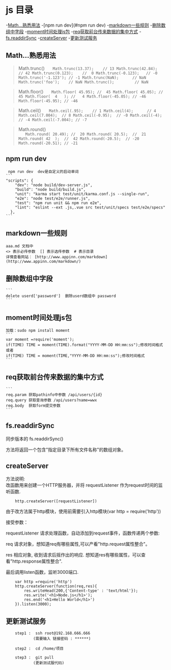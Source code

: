# js 目录 

-[Math...熟悉用法](#Math...熟悉用法)
-[npm run dev](#npm run dev)
-[markdown一些规则](#markdown一些规则)
-[删除数组中字段](#删除数组中字段)
-[moment时间处理js包](#moment时间处理js包)
-[req获取前台传来数据的集中方式](#req获取前台传来数据的集中方式)
-[fs.readdirSync](#fs.readdirSync)
-[createServer](#createServer)
-[更新测试服务](#更新测试服务)

## Math...熟悉用法
> Math.trunc()
    ```   
        Math.trunc(13.37);    // 13
        Math.trunc(42.84);    // 42
        Math.trunc(0.123);    //  0
        Math.trunc(-0.123);   // -0
        Math.trunc('-1.123'); // -1
        Math.trunc(NaN);      // NaN
        Math.trunc('foo');    // NaN
        Math.trunc();         // NaN
    ```

>Math.floor()
    ```   
        Math.floor( 45.95); //  45
        Math.floor( 45.05); //  45
        Math.floor(  4   ); //   4
        Math.floor(-45.05); // -46 
        Math.floor(-45.95); // -46
    ```

>Math.ceil()
    ```   
        Math.ceil(.95);    // 1
        Math.ceil(4);      // 4
        Math.ceil(7.004);  // 8
        Math.ceil(-0.95);  // -0
        Math.ceil(-4);     // -4
        Math.ceil(-7.004); // -7
    ```

>Math.round()   
    ```   
        Math.round( 20.49); //  20
        Math.round( 20.5);  //  21
        Math.round( 42  );  //  42
        Math.round(-20.5);  // -20
        Math.round(-20.51); // -21
    ```

## npm run dev

     npm run dev  dev是自定义的启动单词 
    ```
    "scripts": {
        "dev": "node build/dev-server.js",
        "build": "node build/build.js",
        "unit": "karma start test/unit/karma.conf.js --single-run",
        "e2e": "node test/e2e/runner.js",
        "test": "npm run unit && npm run e2e",
        "lint": "eslint --ext .js,.vue src test/unit/specs test/e2e/specs"
      },
    ```

## markdown一些规则  

    aaa.md 文档中 
    <> 表示必传参数  [] 表示选传参数  # 表示目录  
    详情查看网站： [http://www.appinn.com/markdown](http://www.appinn.com/markdown/)
   

## 删除数组中字段
    
    ```
    delete userd['password']  删除userd数组中 password
    ```
   
## moment时间处理js包
    
    加载：sudo npm install moment
    ```
    var moment =require('moment');
    if(TIME) TIME = moment(TIME).format("YYYY-MM-DD HH:mm:ss");修改时间格式
    或者
    if(TIME) TIME = moment(TIME,"YYYY-MM-DD HH:mm:ss");修改时间格式
    ```

## req获取前台传来数据的集中方式

    ```
    req.param 获取pathinfo中参数 /api/users/{id}
    req.query 获取查询参数 /api/users?name=wwx
    req.body  获取form提交参数
    ```

## fs.readdirSync

同步版本的 fs.readdirSync()  

方法将返回一个包含"指定目录下所有文件名称"的数组对象。  

## createServer

方法说明:  
改函数用来创建一个HTTP服务器，并将 requestListener 作为request时间的监听函数.  

```
    http.createServer([requestListener])
```

由于改方法属于http模块，使用前需要引入http模块(var http = require('http'))  

接受参数：  

requestListener 请求处理函数，自动添加到request事件，函数传递两个参数:  
    
   req 请求对象，想知道req有哪些属性,可以产看"http.request属性整合"。  

   res 相应对象, 收到请求后摇作出的响应. 想知道res有哪些属性，可以查看"http.response属性整合".  

最后调用listen函数，监听3000端口.  

```
    var http =require('http')
    http.createServer(function(req,res){
        res.writeHead(200,{'Content-type' : 'text/html'});
        res.write('<h1>Node.js</h1>');
        res.end('<h1>Hello World</h1>')
    }).listen(3000);
```

## 更新测试服务

```
    step1 :  ssh root@192.168.666.666
            (需要输入 链接密码 : ******)

    step2 :  cd /home/项目

    step3 :  git pull 
            (更新测试服代码)

```
